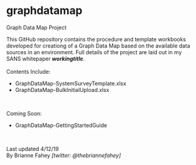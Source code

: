 # graphdatamap
Graph Data Map Project

This GitHub repository contains the procedure and template workbooks developed for creationg of a Graph Data Map based on the available data sources in an environment.  Full details of the project are laid out in my SANS whitepaper <b><i>workingtitle</i></b>.
<br><br>
Contents Include: <br>
- GraphDataMap-SystemSurveyTemplate.xlsx <br>
- GraphDataMap-BulkInitialUpload.xlsx <br>
<br>

Coming Soon: <br>
- GraphDataMap-GettingStartedGuide <br>
<br>

Last updated 4/12/19 <br>
By Brianne Fahey <i>[twitter: @thebriannefahey]</i>
